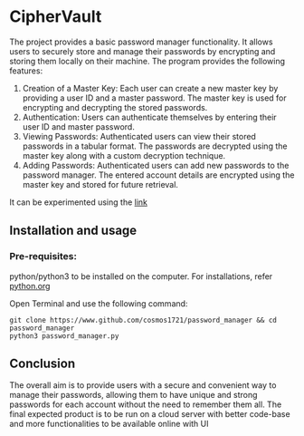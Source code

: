 # CipherVault
The project provides a basic password manager functionality. It allows users to securely store and manage their passwords by encrypting and storing them locally on their machine. The program provides the following features:

1. Creation of a Master Key: Each user can create a new master key by providing a user ID and a master password. The master key is used for 
                             encrypting and decrypting the stored passwords.
2. Authentication: Users can authenticate themselves by entering their user ID and master password.
3. Viewing Passwords: Authenticated users can view their stored passwords in a tabular format. The passwords are decrypted using the master key along with a 
                      custom decryption technique.
4. Adding Passwords: Authenticated users can add new passwords to the password manager. The entered account details are encrypted using the master key and 
                     stored for future retrieval.

It can be experimented using the [link](https://replit.com/@cosmos1721/passwordmanager?v=1)

## Installation and usage
### Pre-requisites:
python/python3 to be installed on the computer. For installations, refer [python.org](https://www.python.org/downloads)

Open Terminal and use the following command:

    git clone https://www.github.com/cosmos1721/password_manager && cd password_manager
    python3 password_manager.py

## Conclusion
The overall aim is to provide users with a secure and convenient way to manage their passwords, allowing them to have unique and strong passwords for each account without the need to remember them all. The final expected product is to be run on a cloud server with better code-base and more functionalities to be available online with UI
